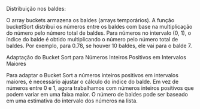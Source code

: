Distribuição nos baldes:

O array buckets armazena os baldes (arrays temporários). A função bucketSort distribui os números entre os baldes com base na multiplicação do número pelo número total de baldes.
Para números no intervalo (0, 1), o índice do balde é obtido multiplicando o número pelo número total de baldes. Por exemplo, para 0.78, se houver 10 baldes, ele vai para o balde 7.

Adaptação do Bucket Sort para Números Inteiros Positivos em Intervalos Maiores

Para adaptar o Bucket Sort a números inteiros positivos em intervalos maiores, é necessário ajustar o cálculo do índice do balde. 
Em vez de números entre 0 e 1, agora trabalhamos com números inteiros positivos que podem variar em uma faixa maior. 
O número de baldes pode ser baseado em uma estimativa do intervalo dos números na lista.
